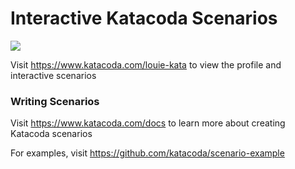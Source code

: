 # Interactive Katacoda Scenarios

[![](http://shields.katacoda.com/katacoda/louie-kata/count.svg)](https://www.katacoda.com/louie-kata "Get your profile on Katacoda.com")

Visit https://www.katacoda.com/louie-kata to view the profile and interactive scenarios

### Writing Scenarios
Visit https://www.katacoda.com/docs to learn more about creating Katacoda scenarios

For examples, visit https://github.com/katacoda/scenario-example
